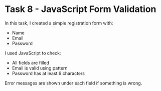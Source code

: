 # Task 8 - JavaScript Form Validation

In this task, I created a simple registration form with:

- Name
- Email
- Password

I used JavaScript to check:
- All fields are filled
- Email is valid using pattern
- Password has at least 6 characters

Error messages are shown under each field if something is wrong.
